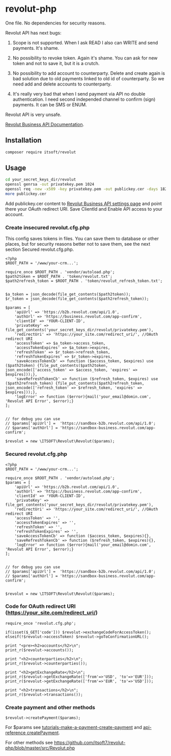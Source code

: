 # revolut-php
One file. No dependencies for security reasons.

Revolut API has next bugs:

1. Scope is not supported. When I ask READ I also can WRITE and send payments. It's shame.

2. No possibility to revoke token. Again it's shame. You can ask for new token and not to save it, but it is a crutch.

3. No possibility to add account to counterparty. Delete and create again is bad solution due to old payments linked to old id of counterparty.
So we need add and delete accounts to counterparty.

4. It's really very bad that when I send payment via API no double authentication. I need second independed channel to confirm (sign) payments.
It can be SMS or ENUM.

Revolut API is very unsafe. 

[Revolut Business API Documentation](https://developer.revolut.com/docs/manage-accounts/#introduction-to-the-business-api).

## Installation

```bash
composer require itsoft/revolut
```

## Usage

```bash
cd your_secret_keys_dir/revolut
openssl genrsa -out privatekey.pem 1024
openssl req -new -x509 -key privatekey.pem -out publickey.cer -days 1825
more publickey.cer
```

Add publickey.cer content to [Revolut Business API settings page](https://business.revolut.com/settings/api) and point there your OAuth redirect URI.
Save ClientId and Enable API access to your account.

### Create insecured revolut.cfg.php
This config saves tokens in files. You can save them to database or other places, but for security reasons better not to save them, see the next section Secured revolut.cfg.php. 

```
<?php
$ROOT_PATH = '/www/your-crm...';

require_once $ROOT_PATH . 'vendor/autoload.php';
$path2token = $ROOT_PATH . 'token/revolut.txt';
$path2refresh_token = $ROOT_PATH . 'token/revolut_refresh_token.txt';


$a_token = json_decode(file_get_contents($path2token));
$r_token = json_decode(file_get_contents($path2refresh_token));

$params = [
	'apiUrl' => 'https://b2b.revolut.com/api/1.0',
	'authUrl' => 'https://business.revolut.com/app-confirm', 
	'clientId' => 'YOUR-CLIENT-ID',
	'privateKey' => file_get_contents('your_secret_keys_dir/revolut/privatekey.pem'),
	'redirectUri' => 'https://your_site.com/redirect_uri/', //OAuth redirect URI
	'accessToken' => $a_token->access_token,
	'accessTokenExpires' => $a_token->expires,
	'refreshToken' => $r_token->refresh_token,
	'refreshTokenExpires' => $r_token->expires,
	'saveAccessTokenCb' => function ($access_token, $expires) use ($path2token) {file_put_contents($path2token, json_encode(['access_token' => $access_token, 'expires' => $expires]));},
	'saveRefreshTokenCb' => function ($refresh_token, $expires) use ($path2refresh_token) {file_put_contents($path2refresh_token, json_encode(['refresh_token' => $refresh_token, 'expires' => $expires]));},
	'logError' => function ($error){mail('your_email@domin.com', 'Revolut API Error', $error);}
];


// for debug you can use
// $params['apiUrl'] =  'https://sandbox-b2b.revolut.com/api/1.0';
// $params['authUrl'] = 'https://sandbox-business.revolut.com/app-confirm';

$revolut = new \ITSOFT\Revolut\Revolut($params);
```

### Secured revolut.cfg.php

```
<?php
$ROOT_PATH = '/www/your-crm...';

require_once $ROOT_PATH . 'vendor/autoload.php';
$params = [
	'apiUrl' => 'https://b2b.revolut.com/api/1.0',
	'authUrl' => 'https://business.revolut.com/app-confirm',
	'clientId' => 'YOUR-CLIENT-ID',
	'privateKey' => file_get_contents('your_secret_keys_dir/revolut/privatekey.pem'),
	'redirectUri' => 'https://your_site.com/redirect_uri/', //OAuth redirect URI
	'accessToken' => '',
	'accessTokenExpires' => '',
	'refreshToken' => '',
	'refreshTokenExpires' => '',
	'saveAccessTokenCb' => function ($access_token, $expires){},
	'saveRefreshTokenCb' => function ($refresh_token, $expires){},
	'logError' => function ($error){mail('your_email@domin.com', 'Revolut API Error', $error);}
];


// for debug you can use
// $params['apiUrl'] =  'https://sandbox-b2b.revolut.com/api/1.0';
// $params['authUrl'] = 'https://sandbox-business.revolut.com/app-confirm';


$revolut = new \ITSOFT\Revolut\Revolut($params);
```


### Code for OAuth redirect URI (https://your_site.com/redirect_uri/)
```
require_once 'revolut.cfg.php';

if(isset($_GET['code'])) $revolut->exchangeCodeForAccessToken();
elseif(!$revolut->accessToken) $revolut->goToConfirmationURL();
  
print "<pre><h2>accounts</h2>\n";
print_r($revolut->accounts());

print "<h2>counterparties</h2>\n";
print_r($revolut->counterparties());

print "<h2>getExchangeRate</h2>\n";
print_r($revolut->getExchangeRate(['from'=>'USD', 'to'=>'EUR']));
print_r($revolut->getExchangeRate(['from'=>'EUR', 'to'=>'USD']));

print "<h2>transactions</h2>\n";
print_r($revolut->transactions());
```

### Create payment and other methods

```
$revolut->createPayment($params); 
```
For $params see [tutorials-make-a-payment-create-payment](https://developer.revolut.com/docs/manage-accounts/#tutorials-tutorials-make-a-payment-create-payment) and [api-reference createPayment](https://developer.revolut.com/api-reference/business/#operation/createPayment).

For other methods see https://github.com/itsoft7/revolut-php/blob/master/src/Revolut.php
